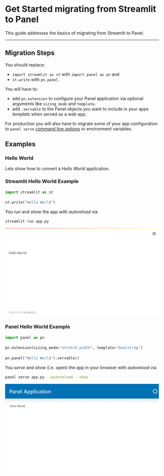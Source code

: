 # Get Started migrating from Streamlit to Panel

This guide addresses the basics of migrating from Streamlit to Panel.

---

## Migration Steps

You should replace:

- `import streamlit as st` with `import panel as pn` and
- `st.write` with `pn.panel`.

You will have to:

- add `pn.extension` to configure your Panel application via optional arguments like `sizing_mode` and `template`.
- add `.servable` to the Panel objects you want to include in your apps *template* when served as
a web app.

For production you will also have to migrate some of your app configuration to `panel serve` [command line options](../server/commandline.md) or environment variables.

## Examples

### Hello World

Lets show how to convert a *Hello World* application.

### Streamlit Hello World Example

```python
import streamlit as st

st.write("Hello World")
```

You *run* and *show* the app with *autoreload* via

```bash
streamlit run app.py
```

![Streamlit Hello World Example](../../_static/images/streamlit_hello_world.png)

### Panel Hello World Example

```python
import panel as pn

pn.extension(sizing_mode="stretch_width", template="bootstrap")

pn.panel("Hello World").servable()
```

You *serve* and *show* (i.e. open) the app in your browser with *autoreload* via

```bash
panel serve app.py --autoreload --show
```

![Panel Hello World Example](../../_static/images/panel_hello_world.png)
